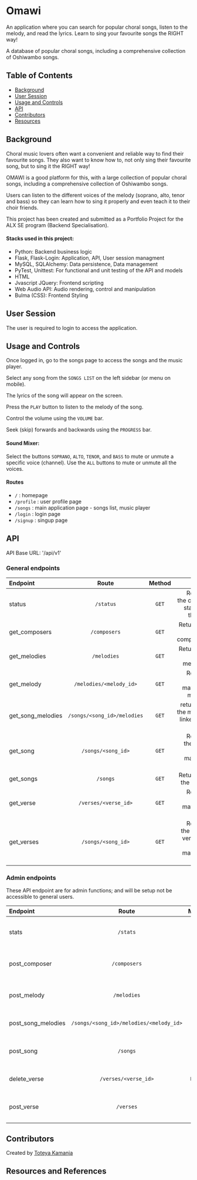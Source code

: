 # Omawi

An application where you can search for popular choral songs, listen to the melody, and read the lyrics. Learn to sing your favourite songs the RIGHT way!

A database of popular choral songs, including a comprehensive collection of Oshiwambo songs.

## Table of Contents

- [Background](#background)
- [User Session](#user-session)
- [Usage and Controls](#usage-and-controls)
- [API](#api)
- [Contributors](#contributors)
- [Resources](#resources-and-references)

## Background

Choral music lovers often want a convenient and reliable way to find their favourite songs. They also want to know how to, not only sing their favourite song, but to sing it the RIGHT way!

OMAWI is a good platform for this, with a large collection of popular choral songs, including a comprehensive collection of Oshiwambo songs.

Users can listen to the different voices of the melody (soprano, alto, tenor and bass) so they can learn how to sing it properly and even teach it to their choir friends.

This project has been created and submitted as a Portfolio Project for the ALX SE program (Backend Specialisation).

#### Stacks used in this project:
- Python: Backend business logic
- Flask, Flask-Login: Application, API, User session managment
- MySQL, SQLAlchemy: Data persistence, Data management
- PyTest, Unittest: For functional and unit testing of the API and models
- HTML
- Jvascript JQuery: Frontend scripting
- Web Audio API: Audio rendering, control and manipulation
- Bulma (CSS): Frontend Styling

## User Session

The user is required to login to access the application.

## Usage and Controls

Once logged in, go to the songs page to access the songs and the music player.

Select any song from the `SONGS LIST` on the left sidebar (or menu on mobile).

The lyrics of the song will appear on the screen.

Press the `PLAY` button to listen to the melody of the song.

Control the volume using the `VOLUME` bar.

Seek (skip) forwards and backwards using the `PROGRESS` bar.

#### Sound Mixer:
Select the buttons `SOPRANO`, `ALTO`, `TENOR`, and `BASS` to mute or unmute a specific voice (channel). Use the `ALL` buttons to mute or unmute all the voices.

#### Routes

* `/` : homepage
* `/profile` : user profile page
* `/songs` : main application page - songs list, music player
* `/login` : login page
* `/signup` : singup page

## API

API Base URL: '/api/v1'

### General endpoints

| Endpoint | Route               | Method | Role                                 |
|:---------|:-------------------:|:------:|-------------------------------------:|
| status   | `/status`          | `GET`  | Returns the current status of the API |
| get_composers |  `/composers`  | `GET`  | Returns all the composers            |
| get_melodies | `/melodies`     | `GET`  | Returns all the melodies             |
| get_melody | `/melodies/<melody_id>` | `GET` | Returns the matching melody     |
| get_song_melodies | `/songs/<song_id>/melodies` | `GET` | returns all the melody linked to a song |
| get_song |  `/songs/<song_id>` | `GET`  | Returns the song that matches the id |
| get_songs | `/songs`           | `GET`  | Returns all the songs                |
| get_verse | `/verses/<verse_id>` | `GET` | Returns the matching verse          |
| get_verses | `/songs/<song_id>` | `GET` | Returns the all the verses of the matching song |

### Admin endpoints
These API endpoint are for admin functions; and will be setup not be accessible to general users.

| Endpoint   | Route               | Method | Role                               |
|:-----------|:-------------------:|:------:|-----------------------------------:|
| stats      | `/stats`     | `GET` | Returns a summary of all objects in the DB |
| post_composer | `/composers`     | `POST` | Creates a new composer (name)      |
| post_melody | `/melodies` | `POST` | Creates a new melody (filepath, composer_id) |
| post_song_melodies | `/songs/<song_id>/melodies/<melody_id>` | `POST` | Adds a melody to a song |
| post_song  | `/songs`            | `POST` | Creates a new song (title, number) |
| delete_verse | `/verses/<verse_id>` | `DELETE` | Deletes the matching verse    |
| post_verse | `/verses`        | `POST` | Creates a new verse (song_id, lyrics) |


## Contributors

Created by [Toteya Kamanja](https://github.com/Toteya)

## Resources and References
